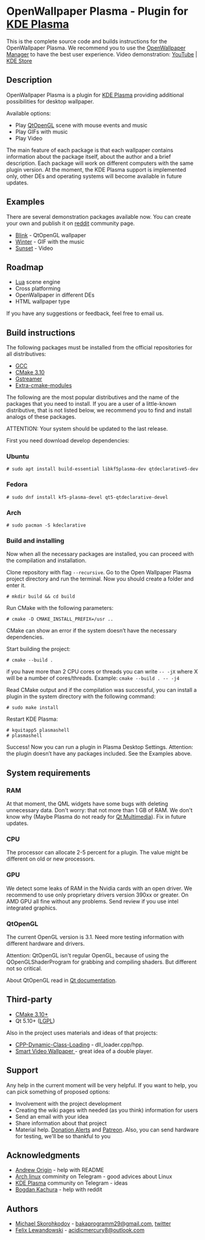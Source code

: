 ﻿
# OpenWallpaper Plasma - Plugin for [KDE Plasma][kde_link]

This is the complete source code and builds instructions for the OpenWallpaper Plasma. We recommend you to use the [OpenWallpaper Manager][wallpaper_manager_link] to have the best user experience. Video demonstration: [YouTube][youtube_plasma] | [KDE Store][kde_store]

## Description

OpenWallpaper Plasma is a plugin for [KDE Plasma][kde_link] providing additional possibilities for desktop wallpaper.

Available options:

* Play [QtOpenGL][qt_opengl] scene with mouse events and music
* Play GIFs with music 
* Play Video

The main feature of each package is that each wallpaper contains information about the package itself, about the author and a brief description. Each package will work on different computers with the same plugin version. At the moment, the KDE Plasma support is implemented only, other DEs and operating systems will become available in future updates.

## Examples

There are several demonstration packages available now. You can create your own and publish it on [reddit][reddit_link] community page.

* [Blink][blink] - QtOpenGL wallpaper
* [Winter][winter] - GIF with the music
* [Sunset][sunset] - Video

## Roadmap

* [Lua][lua_wiki] scene engine
* Cross platforming
* OpenWallpaper in different DEs
* HTML wallpaper type

If you have any suggestions or feedback, feel free to email us.

## Build instructions

The following packages must be installed from the official repositories for all distributives:

* [GCC][gcc_link]
* [CMake 3.10][cmake]
* [Gstreamer][gst_install]
* [Extra-cmake-modules][ecm]

The following are the most popular distributives and the name of the packages that you need to install. If you are a user of a little-known distributive, that is not listed below, we recommend you to find and install analogs of these packages.

ATTENTION: Your system should be updated to the last release.
 
First you need download develop dependencies:
 
### Ubuntu

```console
# sudo apt install build-essential libkf5plasma-dev qtdeclarative5-dev
```
### Fedora

```console
# sudo dnf install kf5-plasma-devel qt5-qtdeclarative-devel
```
### Arch

```console
# sudo pacman -S kdeclarative
```

### Build and installing

Now when all the necessary packages are installed, you can proceed with the compilation and installation.

Clone repository with flag `--recursive`. Go to the Open Wallpaper Plasma project directory and run the terminal. Now you should create a folder and enter it.

```console
# mkdir build && cd build
```
Run CMake with the following parameters:

```console
# cmake -D CMAKE_INSTALL_PREFIX=/usr ..
```
CMake can show an error if the system doesn’t have the necessary dependencies.

Start building the project:

```console
# cmake --build . 
```
if you have more than 2 CPU cores or threads you can write `-- -jХ` where X will be a number of cores/threads. Example: `cmake --build . -- -j4` 

Read CMake output and if the compilation was successful, you can install a plugin in the system directory with the following command:

```console
# sudo make install
```
Restart KDE Plasma:

```console
# kquitapp5 plasmashell
# plasmashell
```
Success! Now you can run a plugin in Plasma Desktop Settings. Attention: the plugin doesn’t have any packages included. See the Examples above.

## System requirements

### RAM
At that moment, the QML widgets have some bugs with deleting unnecessary data. Don't worry: that not more than 1 GB of RAM. We don't know why (Maybe Plasma do not ready for [Qt Multimedia][qt_miltimedia]). Fix in future updates.

### CPU
The processor can allocate 2-5 percent for a plugin. The value might be different on old or new processors.

### GPU
We detect some leaks of RAM in the Nvidia cards with an open driver. We recommend to use only proprietary drivers version 390xx or greater. On AMD GPU all fine without any problems. Send review if you use intel integrated graphics. 

### QtOpenGL
The current OpenGL version is 3.1. Need more testing information with different hardware and drivers.

Attention: QtOpenGL isn't regular OpenGL, because of using the QOpenGLShaderProgram for grabbing and compiling shaders. But different not so critical.

About QtOpenGL read in [Qt documentation][qt_opengl].

## Third-party

* [CMake 3.10+][cmake]
* Qt 5.10+ ([LGPL](https://doc.qt.io/qt-5/lgpl.html))

Also in the project uses materials and ideas of that projects:

* [CPP-Dynamic-Class-Loading][cpp_dcl] - dll_loader.cpp/hpp.
* [Smart Video Wallpaper ][svw] - great idea of a double player.

## Support

Any help in the current moment will be very helpful. If you want to help, you can pick something of proposed options:

* Involvement with the project development
* Creating the wiki pages with needed (as you think) information for users
* Send an email with your idea
* Share information about that project
* Material help. [Donation Alerts][donate_link] and [Patreon][patreon_link]. Also, you can send hardware for testing, we'll be so thankful to you

## Acknowledgments

* [Andrew Origin][andrew_milashka] - help with README
* [Arch linux][telegram_arch_ru] comminity on Telegram - good advices about Linux
* [KDE Plasma][telegram_kde_ru] community on Telegram - ideas
* [Bogdan Kachura][telegram_bogdan] - help with reddit

## Authors

* [Michael Skorohkodov][michael_gh_link] - bakaprogramm29@gmail.com, [twitter][michael_twitter]
* [Felix Lewandowski][felix_gh_link] - acidicmercury8@outlook.com


[//]: # (LINKS)
[cmake]: https://cmake.org/
[ecm]: https://api.kde.org/ecm/manual/ecm.7.html#
[wallpaper_manager_link]: https://github.com/Samsuper12/OpenWallpaper-Manager
[kde_link]: https://kde.org/plasma-desktop
[qt]: https://www.qt.io/
[qt_opengl]: https://doc.qt.io/qt-5/qopenglfunctions.html
[gst_install]: https://gstreamer.freedesktop.org/documentation/installing/on-linux.html?gi-language=c
[gcc_link]: https://gcc.gnu.org/
[qt_miltimedia]: https://doc.qt.io/qt-5/qtmultimedia-qmlmodule.html
[license]: LICENSE

[kde_store]: https://store.kde.org/p/1356228/
[blink]: https://github.com/Samsuper12/Blink
[winter]: https://github.com/Samsuper12/Winter
[sunset]: https://github.com/Samsuper12/Sunset
[lua_wiki]: https://en.wikipedia.org/wiki/Lua_(programming_language)
[cpp_dcl]: https://github.com/knusbaum/CPP-Dynamic-Class-Loading
[svw]: https://store.kde.org/p/1316299/
[donate_link]: https://www.donationalerts.com/r/redbakas
[patreon_link]: https://www.patreon.com/Samsuris
[michael_twitter]: https://twitter.com/Samsuris4
[michael_gh_link]: https://github.com/ADD_LINK
[felix_gh_link]: https://github.com/acidicMercury8
[andrew_milashka]: https://github.com/Andrew-Origin
[reddit_link]: https://www.reddit.com/r/OpenWallpaper/
[telegram_arch_ru]: https://t.me/ArchLinuxChatRU
[telegram_kde_ru]: https://t.me/kde_ru
[telegram_bogdan]: https://t.me/desu_pair
[youtube_plasma]: https://youtu.be/W6t2PojD7X4


